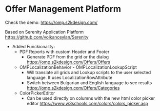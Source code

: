 # Offer Management Platform

Check the demo: https://omp.s2kdesign.com/

Based on 
Serenity Application Platform
https://github.com/volkanceylan/Serenity

- Added Funckionality:
  - PDF Reports with custom Header and Footer
    - Generate PDF from the grid or the dialog https://omp.s2kdesign.com/Offers/Offers 
  - OMPLocalizationBehavior - OMPLocalizationLookupScript 
    - Will translate all grids and Lookup scripts to the user selected language. It uses LocalizationRowAttribute 
    - Switch between Bulgarian and English language to see results https://omp.s2kdesign.com/Offers/Categories
  - ColorPickerEditor
    - Can be used directly on columns with the new html color picker editor https://www.w3schools.com/colors/colors_picker.asp
